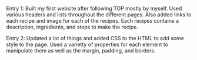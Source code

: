 Entry 1: Built my first website after following TOP mostly by myself. Used various headers and lists throughout the different pages. Also added links to each recipe and image for each of the recipes. Each recipes contains a description, ingredients, and steps to make the recipe.

Entry 2: Updated a lot of things and added CSS to the HTML to add some style to the page. Used a varietty of properties for each element to manipulate them as well as the margin, padding, and borders.